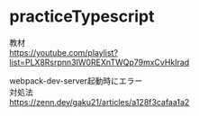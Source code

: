 # practiceTypescript

教材  
https://youtube.com/playlist?list=PLX8Rsrpnn3IW0REXnTWQp79mxCvHkIrad  



webpack-dev-server起動時にエラー  
対処法  
https://zenn.dev/gaku21/articles/a128f3cafaa1a2
